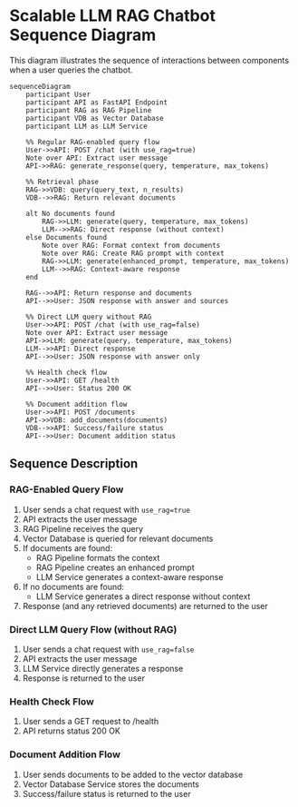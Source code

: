 # Scalable LLM RAG Chatbot Sequence Diagram

This diagram illustrates the sequence of interactions between components when a user queries the chatbot.

```mermaid
sequenceDiagram
    participant User
    participant API as FastAPI Endpoint
    participant RAG as RAG Pipeline
    participant VDB as Vector Database
    participant LLM as LLM Service
    
    %% Regular RAG-enabled query flow
    User->>API: POST /chat (with use_rag=true)
    Note over API: Extract user message
    API->>RAG: generate_response(query, temperature, max_tokens)
    
    %% Retrieval phase
    RAG->>VDB: query(query_text, n_results)
    VDB-->>RAG: Return relevant documents
    
    alt No documents found
        RAG->>LLM: generate(query, temperature, max_tokens)
        LLM-->>RAG: Direct response (without context)
    else Documents found
        Note over RAG: Format context from documents
        Note over RAG: Create RAG prompt with context
        RAG->>LLM: generate(enhanced_prompt, temperature, max_tokens)
        LLM-->>RAG: Context-aware response
    end
    
    RAG-->>API: Return response and documents
    API-->>User: JSON response with answer and sources
    
    %% Direct LLM query without RAG
    User->>API: POST /chat (with use_rag=false)
    Note over API: Extract user message
    API->>LLM: generate(query, temperature, max_tokens)
    LLM-->>API: Direct response
    API-->>User: JSON response with answer only
    
    %% Health check flow
    User->>API: GET /health
    API-->>User: Status 200 OK
    
    %% Document addition flow
    User->>API: POST /documents
    API->>VDB: add_documents(documents)
    VDB-->>API: Success/failure status
    API-->>User: Document addition status
```

## Sequence Description

### RAG-Enabled Query Flow
1. User sends a chat request with `use_rag=true`
2. API extracts the user message
3. RAG Pipeline receives the query
4. Vector Database is queried for relevant documents
5. If documents are found:
   - RAG Pipeline formats the context
   - RAG Pipeline creates an enhanced prompt
   - LLM Service generates a context-aware response
6. If no documents are found:
   - LLM Service generates a direct response without context
7. Response (and any retrieved documents) are returned to the user

### Direct LLM Query Flow (without RAG)
1. User sends a chat request with `use_rag=false`
2. API extracts the user message
3. LLM Service directly generates a response
4. Response is returned to the user

### Health Check Flow
1. User sends a GET request to /health
2. API returns status 200 OK

### Document Addition Flow
1. User sends documents to be added to the vector database
2. Vector Database Service stores the documents
3. Success/failure status is returned to the user 